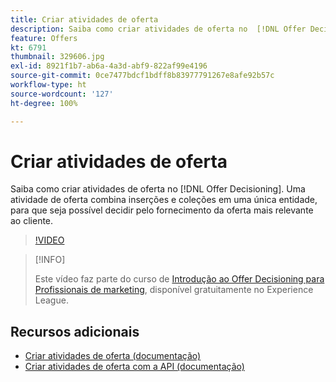 ```yaml
---
title: Criar atividades de oferta
description: Saiba como criar atividades de oferta no  [!DNL Offer Decisioning]. Uma atividade de oferta combina inserções e coleções em uma única entidade, para que seja possível decidir pelo fornecimento da oferta mais relevante ao cliente.
feature: Offers
kt: 6791
thumbnail: 329606.jpg
exl-id: 8921f1b7-ab6a-4a3d-abf9-822af99e4196
source-git-commit: 0ce7477bdcf1bdff8b83977791267e8afe92b57c
workflow-type: ht
source-wordcount: '127'
ht-degree: 100%

---
```


# Criar atividades de oferta

Saiba como criar atividades de oferta no [!DNL Offer Decisioning]. Uma atividade de oferta combina inserções e coleções em uma única entidade, para que seja possível decidir pelo fornecimento da oferta mais relevante ao cliente.

>[!VIDEO](https://video.tv.adobe.com/v/329606?quality=12&learn=on)

>[!INFO]
>
> Este vídeo faz parte do curso de [Introdução ao Offer Decisioning para Profissionais de marketing](https://experienceleague.adobe.com/?recommended=ExperiencePlatform-U-1-2020.1.offerdecisioning), disponível gratuitamente no Experience League.


## Recursos adicionais

* [Criar atividades de oferta (documentação)](https://experienceleague.adobe.com/docs/offer-decisioning/using/create-offer-activities.html?lang=pt-BR)
* [Criar atividades de oferta com a API (documentação)](https://experienceleague.adobe.com/docs/offer-decisioning/using/api-reference/activities-api/create.html?lang=pt-BR)

